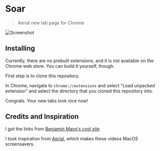 # Soar

> Aerial new tab page for Chrome

![Screenshot](https://i.imgur.com/kj9KkDf.png "Screenshot")

## Installing

Currently, there are no prebuilt extensions, and it is not available on the Chrome web store. You can build it yourself, though.

First step is to clone this repository.

In Chrome, navigate to `chrome://extensions` and select "Load unpacked extension" and select the directory that you cloned this repository into.

Congrats. Your new tabs look nice now!

## Credits and Inspiration

I got the links from [Benjamin Mayo's cool site](http://benjaminmayo.co.uk/watch-all-the-apple-tv-aerial-video-screensavers)

I took inspiration from [Aerial](https://github.com/JohnCoates/Aerial), which makes these videos MacOS screensavers.
